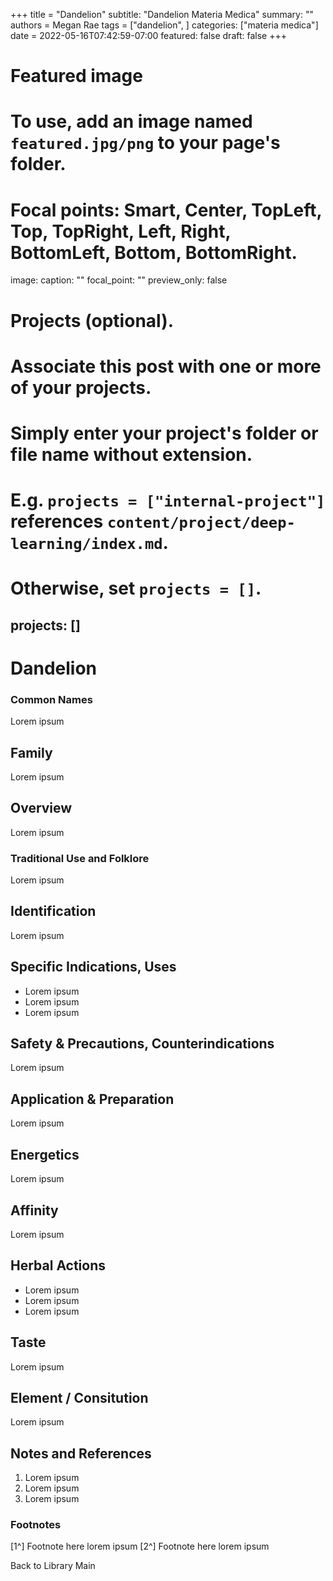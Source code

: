 +++
title = "Dandelion"
subtitle: "Dandelion Materia Medica"
summary: ""
authors = Megan Rae
tags = ["dandelion", ]
categories: ["materia medica"]
date = 2022-05-16T07:42:59-07:00
featured: false
draft: false
+++

# Featured image
# To use, add an image named `featured.jpg/png` to your page's folder.
# Focal points: Smart, Center, TopLeft, Top, TopRight, Left, Right, BottomLeft, Bottom, BottomRight.
image:
  caption: ""
  focal_point: ""
  preview_only: false

# Projects (optional).
#   Associate this post with one or more of your projects.
#   Simply enter your project's folder or file name without extension.
#   E.g. `projects = ["internal-project"]` references `content/project/deep-learning/index.md`.
#   Otherwise, set `projects = []`.
projects: []
---

# Dandelion
### Common Names
Lorem ipsum

## Family
Lorem ipsum

## Overview
Lorem ipsum

### Traditional Use and Folklore
Lorem ipsum

## Identification
Lorem ipsum

## Specific Indications, Uses
- Lorem ipsum
- Lorem ipsum
- Lorem ipsum

## Safety & Precautions, Counterindications
Lorem ipsum

## Application & Preparation
Lorem ipsum

## Energetics
Lorem ipsum

## Affinity
Lorem ipsum

## Herbal Actions
- Lorem ipsum
- Lorem ipsum
- Lorem ipsum

## Taste
Lorem ipsum

## Element / Consitution
Lorem ipsum

## Notes and References
1. Lorem ipsum
2. Lorem ipsum
3. Lorem ipsum

### Footnotes

[1^] Footnote here lorem ipsum
[2^] Footnote here lorem ipsum

Back to Library Main